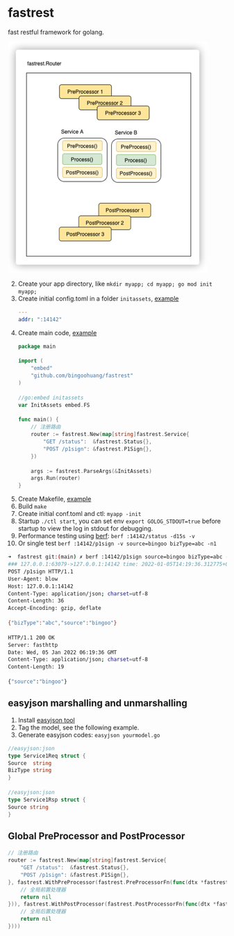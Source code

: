 # fastrest

fast restful framework for golang.

![img.png](_doc/architect.png)

2. Create your app directory, like `mkdir myapp; cd myapp; go mod init myapp;`
3. Create initial config.toml in a folder `initassets`, [example](cmd/fastrest/initassets/conf.yml)
   ```yaml
   ---
   addr: ":14142"
    ```
4. Create main code, [example](cmd/fastrest/main.go)
   ```go
   package main

   import (      
       "embed"
       "github.com/bingoohuang/fastrest"
   )

   //go:embed initassets
   var InitAssets embed.FS
   
   func main() { 
       // 注册路由
       router := fastrest.New(map[string]fastrest.Service{
           "GET /status":  &fastrest.Status{},
           "POST /p1sign": &fastrest.P1Sign{},
       })

       args := fastrest.ParseArgs(&InitAssets)
       args.Run(router)
   }
   ```
5. Create Makefile, [example](Makefile)
6. Build `make`
7. Create initial conf.toml and ctl: `myapp -init`
8. Startup `./ctl start`, you can set env `export GOLOG_STDOUT=true` before startup to view the log in stdout for
   debugging.
9. Performance testing using [berf](https://github.com/bingoohuang/berf): `berf :14142/status -d15s -v`
10. Or single test `berf :14142/p1sign -v source=bingoo bizType=abc -n1`

```sh
➜  fastrest git:(main) ✗ berf :14142/p1sign source=bingoo bizType=abc -pRr -n1
### 127.0.0.1:63079->127.0.0.1:14142 time: 2022-01-05T14:19:36.312775+08:00 cost: 575.239µs
POST /p1sign HTTP/1.1
User-Agent: blow
Host: 127.0.0.1:14142
Content-Type: application/json; charset=utf-8
Content-Length: 36
Accept-Encoding: gzip, deflate

{"bizType":"abc","source":"bingoo"}

HTTP/1.1 200 OK
Server: fasthttp
Date: Wed, 05 Jan 2022 06:19:36 GMT
Content-Type: application/json; charset=utf-8
Content-Length: 19

{"source":"bingoo"}
```

## easyjson marshalling and unmarshalling

1. Install [easyjson tool](https://github.com/bingoohuang/easyjson)
1. Tag the model, see the following example.
2. Generate easyjson codes: `easyjson yourmodel.go`

```go
//easyjson:json
type Service1Req struct {
Source  string
BizType string
}

//easyjson:json
type Service1Rsp struct {
Source string
}
```

## Global PreProcessor and PostProcessor

```go
// 注册路由
router := fastrest.New(map[string]fastrest.Service{
	"GET /status":  &fastrest.Status{},
	"POST /p1sign": &fastrest.P1Sign{},
}, fastrest.WithPreProcessor(fastrest.PreProcessorFn(func(dtx *fastrest.Context) error {
	// 全局前置处理器
	return nil
})), fastrest.WithPostProcessor(fastrest.PostProcessorFn(func(dtx *fastrest.Context) error {
	// 全局后置处理器
	return nil
})))
```